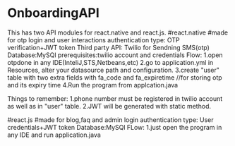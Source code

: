 # OnboardingAPI
This has two API modules for react.native and react.js.
#react.native
#made for otp login and user interactions
authentication type: OTP verification+JWT token
Third party API: Twilio for Sendning SMS(otp)
Database:MySQl
prerequisites:twilio account and credentials
Flow:
1.open otpdone in any IDE(InteliJ,STS,Netbeans,etc)
2.go to application.yml in Resources, alter your datasource path and configuration.
3.create  "user" table with two extra fields with fa_code and fa_expiretime //for storing otp and 	its expiry time
4.Run the program from applcation.java

Things to remember:
	1.phone number must be registered in twilio account as well as in "user" table. 
	2.JWT will be generated with static method.


#react.js
#made for blog,faq and admin login
authentication type: User credentials+JWT token
Database:MySQl
FLow:
1.just open the program in any IDE and run application.java
